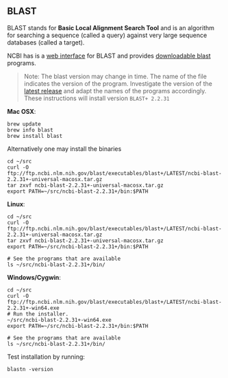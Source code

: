 ## BLAST

BLAST stands for **Basic Local Alignment Search Tool**
and is an algorithm for searching a sequence (called a query)
against very large sequence databases (called a target).

NCBI has is a [web interface][web-blast] for BLAST and provides
[downloadable blast][local-blast] programs.

> Note: The blast version may change in time. The name of
> the file indicates the version of the program.
> Investigate the version of the [latest release][local-blast]
> and adapt the names of the programs accordingly.
> These instructions will install version `BLAST+ 2.2.31`


**Mac OSX**:

	brew update
	brew info blast
	brew install blast
	
	
Alternatively one may install the binaries 

	cd ~/src
	curl -O  ftp://ftp.ncbi.nlm.nih.gov/blast/executables/blast+/LATEST/ncbi-blast-2.2.31+-universal-macosx.tar.gz
	tar zxvf ncbi-blast-2.2.31+-universal-macosx.tar.gz
	export PATH=~/src/ncbi-blast-2.2.31+/bin:$PATH

**Linux**:

	cd ~/src
	curl -O  ftp://ftp.ncbi.nlm.nih.gov/blast/executables/blast+/LATEST/ncbi-blast-2.2.31+-universal-macosx.tar.gz
	tar zxvf ncbi-blast-2.2.31+-universal-macosx.tar.gz
	export PATH=~/src/ncbi-blast-2.2.31+/bin:$PATH
	
	# See the programs that are available
	ls ~/src/ncbi-blast-2.2.31+/bin/
	
	
**Windows/Cygwin**:

	cd ~/src
	curl -O  ftp://ftp.ncbi.nlm.nih.gov/blast/executables/blast+/LATEST/ncbi-blast-2.2.31+-win64.exe
	# Run the installer.
	~/src/ncbi-blast-2.2.31+-win64.exe
	export PATH=~/src/ncbi-blast-2.2.31+/bin:$PATH
	
	# See the programs that are available
	ls ~/src/ncbi-blast-2.2.31+/bin/
	
Test installation by running:

    blastn -version
    
[web-blast]: http://blast.ncbi.nlm.nih.gov/Blast.cgi
[local-blast]: ftp://ftp.ncbi.nlm.nih.gov/blast/executables/blast+/LATEST/
